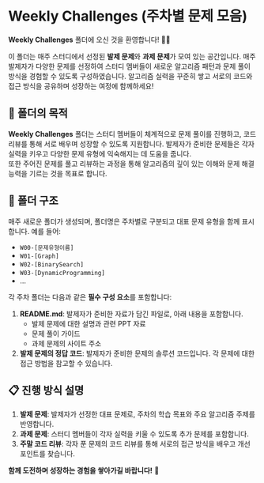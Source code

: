 # Weekly Challenges (주차별 문제 모음)

**Weekly Challenges** 폴더에 오신 것을 환영합니다! 💪✨

이 폴더는 매주 스터디에서 선정된 **발제 문제**와 **과제 문제**가 모여 있는 공간입니다. 매주 발제자가 다양한 문제를 선정하여 스터디 멤버들이 새로운 알고리즘 패턴과 문제 풀이 방식을 경험할 수 있도록 구성하였습니다. 알고리즘 실력을 꾸준히 쌓고 서로의 코드와 접근 방식을 공유하며 성장하는 여정에 함께하세요!

## 🌟 폴더의 목적

**Weekly Challenges** 폴더는 스터디 멤버들이 체계적으로 문제 풀이를 진행하고, 코드 리뷰를 통해 서로 배우며 성장할 수 있도록 지원합니다. 발제자가 준비한 문제들은 각자 실력을 키우고 다양한 문제 유형에 익숙해지는 데 도움을 줍니다.  
또한 주어진 문제를 풀고 리뷰하는 과정을 통해 알고리즘의 깊이 있는 이해와 문제 해결 능력을 기르는 것을 목표로 합니다.

## 📂 폴더 구조

매주 새로운 폴더가 생성되며, 폴더명은 주차별로 구분되고 대표 문제 유형을 함께 표시합니다. 예를 들어:
- `W00-[문제유형이름]`
- `W01-[Graph]`
- `W02-[BinarySearch]`
- `W03-[DynamicProgramming]`
- ...

각 주차 폴더는 다음과 같은 **필수 구성 요소**를 포함합니다:

1. **README.md**: 발제자가 준비한 자료가 담긴 파일로, 아래 내용을 포함합니다.
   - 발제 문제에 대한 설명과 관련 PPT 자료
   - 문제 풀이 가이드
   - 과제 문제의 사이트 주소
2. **발제 문제의 정답 코드**: 발제자가 준비한 문제의 솔루션 코드입니다. 각 문제에 대한 접근 방법을 참고할 수 있습니다.

## 📋 진행 방식 설명

1. **발제 문제**: 발제자가 선정한 대표 문제로, 주차의 학습 목표와 주요 알고리즘 주제를 반영합니다.
2. **과제 문제**: 스터디 멤버들이 각자 실력을 키울 수 있도록 추가 문제를 포함합니다.
3. **주말 코드 리뷰**: 각자 푼 문제의 코드 리뷰를 통해 서로의 접근 방식을 배우고 개선 포인트를 찾습니다.

**함께 도전하며 성장하는 경험을 쌓아가길 바랍니다!** 🚀
